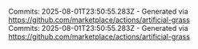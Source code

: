 Commits: 2025-08-01T23:50:55.283Z - Generated via https://github.com/marketplace/actions/artificial-grass
<br>
Commits: 2025-08-01T23:50:55.283Z - Generated via https://github.com/marketplace/actions/artificial-grass
<br>

